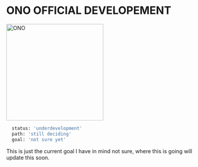 # ONO OFFICIAL DEVELOPEMENT
<img src="https://github.com/chukkyiii/ONO/blob/main/static/img/ono_logo.png?raw=true" alt="ONO" width="256" height="256" >

```python
  status: 'underdevelopment'
  path: 'still deciding'
  goal: 'not sure yet'
```
This is just the current goal I have in mind not sure, where this is going will update this soon. 